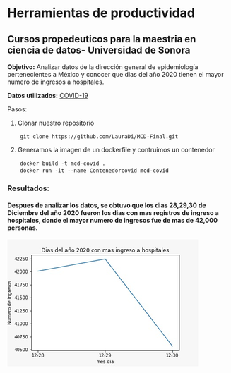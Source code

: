 # Herramientas de productividad
## Cursos propedeuticos para la maestria en ciencia de datos- Universidad de Sonora

**Objetivo:**
Analizar datos de la dirección general de epidemiología pertenecientes a México y conocer que dias del año 2020 tienen el mayor numero de ingresos a hospitales.

**Datos utilizados:**
[COVID-19](https://www.gob.mx/salud/documentos/datos-abiertos-bases-historicas-direccion-general-de-epidemiologia)

Pasos:
1. Clonar nuestro repositorio
~~~
    git clone https://github.com/LauraDi/MCD-Final.git
~~~

2. Generamos la imagen de un dockerfile y contruimos un contenedor
~~~
    docker build -t mcd-covid .
    docker run -it --name Contenedorcovid mcd-covid
~~~

### **Resultados:** 
#### Despues de analizar los datos, se obtuvo que los dias 28,29,30 de Diciembre del año 2020 fueron los dias con mas registros de ingreso a hospitales, donde el mayor numero de ingresos fue de mas de 42,000 personas.

<img src="grafica.jpg">